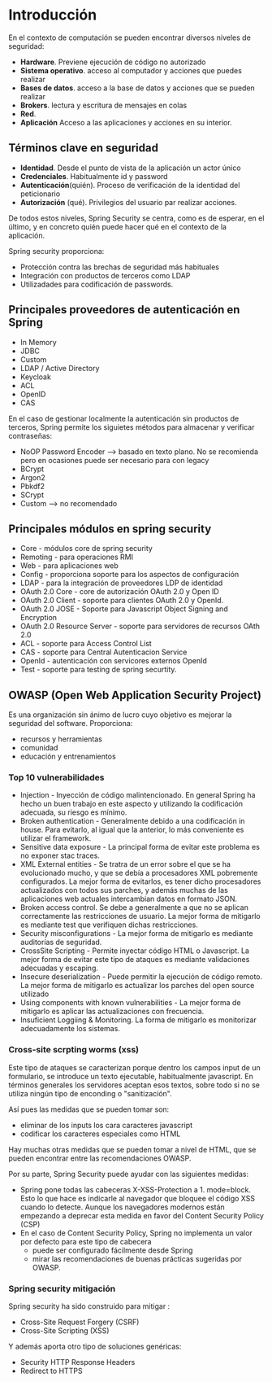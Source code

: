 # Introducción

En el contexto de computación se pueden encontrar diversos niveles de seguridad:

* __Hardware__. Previene ejecución de código no autorizado
* __Sistema operativo__. acceso al computador y acciones que puedes realizar
* __Bases de datos__. acceso a la base de datos y acciones que se pueden realizar
* __Brokers__. lectura y escritura de mensajes en colas
* __Red__.
* __Aplicación__ Acceso a las aplicaciones y acciones en su interior.

## Términos clave en seguridad

* __Identidad__. Desde el punto de vista de la aplicación un actor único
* __Credenciales__. Habitualmente id y password
* __Autenticación__(quién). Proceso de verificación de la identidad del peticionario
* __Autorización__ (qué). Privilegios del usuario par realizar acciones.

De todos estos niveles, Spring Security se centra, como es de esperar, en el último, y en concreto quién puede hacer qué en el contexto de la aplicación.

Spring security proporciona:

* Protección contra las brechas de seguridad más habituales
* Integración con productos de terceros como LDAP
* Utilizadades para codificación de passwords.

## Principales proveedores de autenticación en Spring

* In Memory
* JDBC
* Custom
* LDAP / Active Directory
* Keycloak
* ACL
* OpenID
* CAS

En el caso de gestionar localmente la autenticación sin productos de terceros, Spring permite los siguietes métodos para almacenar y verificar contraseñas:

* NoOP Password Encoder --> basado en texto plano. No se recomienda pero en ocasiones puede ser necesario para con legacy
* BCrypt
* Argon2
* Pbkdf2
* SCrypt
* Custom --> no recomendado

## Principales módulos en spring security

* Core - módulos core de spring security
* Remoting - para operaciones RMI
* Web - para aplicaciones web
* Config - proporciona soporte para los aspectos de configuración
* LDAP - para la integración de proveedores LDP de identidad
* OAuth 2.0 Core - core de autorización OAuth 2.0 y Open ID
* OAuth 2.0 Client - soporte para clientes OAuth 2.0 y OpenId.
* OAuth 2.0 JOSE - Soporte para Javascript Object Signing and Encryption
* OAuth 2.0 Resource Server - soporte para servidores de recursos OAth 2.0
* ACL - soporte para Access Control List
* CAS - soporte para Central Autenticacion Service
* OpenId - autenticación con servicores externos OpenId
* Test - soporte para testing de spring securtity.

## OWASP (Open Web Application Security Project)

Es una organización sin ánimo de lucro cuyo objetivo es mejorar la seguridad del software. Proporciona:

* recursos y herramientas
* comunidad
* educación y entrenamientos

### Top 10 vulnerabilidades

* Injection - Inyección de código malintencionado. En general Spring ha hecho un buen trabajo en este aspecto y utilizando la codificación adecuada, su riesgo es mínimo.
* Broken authentication - Generalmente debido a una codificación in house. Para evitarlo, al igual que la anterior, lo más conveniente es utilizar el framework.
* Sensitive data exposure - La principal forma de evitar este problema es no exponer stac traces.
* XML External entities - Se tratra de un error sobre el que se ha evolucionado mucho, y que se debía a procesadores XML pobremente configurados. La mejor forma de evitarlos, es tener dicho procesadores actualizados con todos sus parches, y además muchas de las aplicaciones web actuales intercambian datos en formato JSON.
* Broken access control. Se debe a generalmente a que no se aplican correctamente las restricciones de usuario. La mejor forma de mitigarlo es mediante test que verifiquen dichas restricciones.
* Security misconfigurations - La mejor forma de mitigarlo es mediante auditorías de seguridad.
* CrossSite Scripting - Permite inyectar código HTML o Javascript. La mejor forma de evitar este tipo de ataques es mediante validaciones adecuadas y escaping.
* Insecure deserialization - Puede permitir la ejecución de código remoto. La mejor forma de mitigarlo es actualizar los parches del open source utilizado
* Using components with known vulnerabilities - La mejor forma de mitigarlo es aplicar las actualizaciones con frecuencia.
* Insuficient Loggiing & Monitoring. La forma de mitigarlo es monitorizar adecuadamente los sistemas.

### Cross-site scrpting worms (xss)

Este tipo de ataques se caracterizan porque dentro los campos input de un formulario, se introduce un texto ejecutable, habitualmente javascript. En términos generales los servidores aceptan esos textos, sobre todo si no se utiliza ningún tipo de enconding o "sanitización".

Así pues las medidas que se pueden tomar son:

* eliminar de los inputs los cara caracteres javascript
* codificar los caracteres especiales como HTML

Hay muchas otras medidas que se pueden tomar a nivel de HTML, que se pueden encontrar entre las recomendaciones OWASP.

Por su parte, Spring Security puede ayudar con las siguientes medidas:

* Spring pone todas las cabeceras X-XSS-Protection a 1. mode=block. Esto lo que hace es indicarle al navegador que bloquee el código XSS cuando lo detecte. Aunque los navegadores modernos están empezando a deprecar esta medida en favor del Content Security Policy (CSP)
* En el caso de Content Security Policy, Spring no implementa un valor por defecto para este tipo de cabecera
  * puede ser configurado fácilmente desde Spring
  * mirar las recomendaciones de buenas prácticas sugeridas por OWASP.


### Spring security mitigación

Spring security ha sido construido para mitigar :

* Cross-Site Request Forgery (CSRF)
* Cross-Site Scripting (XSS)

Y además aporta otro tipo de soluciones genéricas:

* Security HTTP Response Headers
* Redirect to HTTPS
